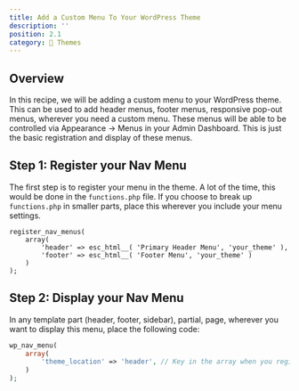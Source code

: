 ```yaml
---
title: Add a Custom Menu To Your WordPress Theme
description: ''
position: 2.1
category: 🎨 Themes
---
```


<social :tweet-text="'Add a Custom Menu to Your Wordpress Theme'"
    :page-url="'https://wp-dev-recipes.serversideup.net/themes/add-custom-menu-to-your-wordpress-theme'"
    :github-url="'https://github.com/serversideup/wp-dev-recipes'"></social>


<recipe-header 
    :complexity="'Low'"
    :compatibility="['Wordpress 5.4, 5.5+']"
    :discussion="'https://community.serversideup.net/t/add-a-custom-menu-to-your-wordpress-theme/206'">
    </recipe-header>

## Overview
In this recipe, we will be adding a custom menu to your WordPress theme. This can be used to add header menus, footer menus, responsive pop-out menus, wherever you need a custom menu. These menus will be able to be controlled via Appearance -> Menus in your Admin Dashboard. This is just the basic registration and display of these menus. 

## Step 1: Register your Nav Menu
The first step is to register your menu in the theme. A lot of the time, this would be done in the `functions.php` file. If you choose to break up `functions.php` in smaller parts, place this wherever you include your menu settings.

```php[functions.php]
register_nav_menus(
    array(
        'header' => esc_html__( 'Primary Header Menu', 'your_theme' ),
        'footer' => esc_html__( 'Footer Menu', 'your_theme' )
    )
);
```

## Step 2: Display your Nav Menu
In any template part (header, footer, sidebar), partial, page, wherever you want to display this menu, place the following code:
```php
wp_nav_menu(
    array(
        'theme_location' => 'header', // Key in the array when you register_nav_menus()
    )
);
```
